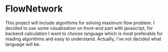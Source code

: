 FlowNetwork
===========
This project will include algorithms for solving maximum flow problem. I decided to use some visualization on front-end part with javascript, for backend calculation I want to choose language which is  most preferable for reading algorithms and easy to understand. Actually, I've not decided what language will be. 
